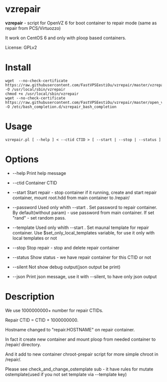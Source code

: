 vzrepair
=========

**vzrepair** - script for OpenVZ 6 for boot container to repair mode (same as repair from PCS/Virtuozzo)

It work on CentOS 6 and only with ploop based containers.

License: GPLv2

Install
========
```
wget  --no-check-certificate https://raw.githubusercontent.com/FastVPSEestiOu/vzrepair/master/vzrepair.pl -O /usr/local/sbin/vzrepair
chmod +x /usr/local/sbin/vzrepair
wget --no-check-certificate https://raw.githubusercontent.com/FastVPSEestiOu/vzrepair/master/open_vestat_bash_completion -O /etc/bash_completion.d/vzrepair_bash_completion
```

Usage
=======
```
vzrepair.pl [ --help ] < --ctid CTID > [ --start | --stop | --status ] 
```

Options
========
- --help  Print help message

- --ctid  Container CTID

-  --start     Start repair - stop container if it running, create and start repair container, mount root.hdd from main container to /repair/

*  --password  Used only whith --start . Set password to repair container. By default(without  param) - use password from main container. If set "rand" - set random  pass.

*  --template  Used only whith --start . Set maunal template for repair container. Use $set_only_local_templates variable, for use it only with local templates or not

- --stop      Stop repair - stop and delete repair container

- --status    Show status - we have repair container for this CTID or not

- --silent    Not show debug output(json output be print)

- --json      Print json message, use it with --silent, to have only json output

Description
============
We use 1000000000+ number for repair CTIDs.

Repair CTID = CTID + 1000000000.

Hostname changed to "repair.HOSTNAME" on repair container.

In fact it create new container and mount ploop from needed container to /repair/ directory.

And it add to new container chroot-prepair script for more simple chroot in /repair/.

Please see check_and_change_ostemplate sub - it have rules for mutate ostemplate(used if you not set template via --template key)

